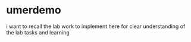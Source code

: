 # umerdemo
i want to recall the lab work to implement here for clear understanding of the lab tasks and learning 
